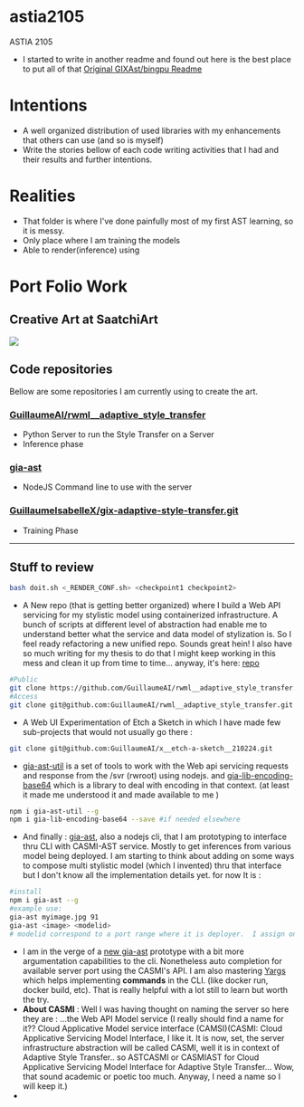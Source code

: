 # astia2105
ASTIA 2105

* I started to write in another readme and found out here is the best place to put all of that [Original GIXAst/bingpu Readme](https://github.com/GuillaumeIsabelleX/gix-adaptive-style-transfer/blob/feat-cli-container-210110/bin-gpu/README.md#L1)

# Intentions

* A well organized distribution of used libraries with my enhancements that others can use (and so is myself)
* Write the stories bellow of each code writing activities that I had and their results and further intentions.

# Realities

* That folder is where I've done painfully most of my first AST learning, so it is messy.
* Only place where I am training the models
* Able to render(inference) using  


# Port Folio Work

##  Creative Art at SaatchiArt

[![](https://ai.guillaumeisabelle.com/img/ast-artwork/mn/IMG_7110_crp__71_dbginko_v03_900x-1-s1__465k__71__60_dbginko_v03_2600x-1-s1__300k__60.jpg)](https://www.saatchiart.com/print/Painting-Okni-passage-no-1/1963263/9218963/view)



## Code repositories

Bellow are some repositories I am currently using to create the art.


### [GuillaumeAI/rwml__adaptive_style_transfer](https://github.com/GuillaumeAI/rwml__adaptive_style_transfer/blob/v220407-merging-gaia-changes/README.md)

* Python Server to run the Style Transfer on a Server
* Inference phase

### [gia-ast](https://www.npmjs.com/package/gia-ast)

* NodeJS Command line to use with the server

### [GuillaumeIsabelleX/gix-adaptive-style-transfer.git](https://github.com/GuillaumeIsabelleX/gix-adaptive-style-transfer/blob/wsl-run-gaia-220410/README.md)

* Training Phase




----
Stuff to review
----


```sh
bash doit.sh <_RENDER_CONF.sh> <checkpoint1 checkpoint2>
```
* A New repo (that is getting better organized) where I build a Web API servicing for my stylistic model using containerized infrastructure. A bunch of scripts at different level of abstraction had enable me to understand better what the service and data model of stylization is.  So I feel ready refactoring a new unified repo.  Sounds great hein!  I also have so much writing for my thesis to do that I might keep working in this mess and clean it up from time to time... anyway, it's here:  [repo](https://github.com/GuillaumeAI/rwml__adaptive_style_transfer#intentions)
```sh
#Public
git clone https://github.com/GuillaumeAI/rwml__adaptive_style_transfer.git
#Access
git clone git@github.com:GuillaumeAI/rwml__adaptive_style_transfer.git

```
* A Web UI Experimentation of Etch a Sketch in which I have made few sub-projects that would not usually go there : 
```sh
git clone git@github.com:GuillaumeAI/x__etch-a-sketch__210224.git
```
* [gia-ast-util](https://github.com/GuillaumeAI/x__etch-a-sketch__210224/tree/master/gia-ast-util/gia-ast-util) is a set of tools to work with the Web api servicing requests and response from the /svr (rwroot) using nodejs. and [gia-lib-encoding-base64](https://github.com/GuillaumeAI/x__etch-a-sketch__210224/tree/master/gia-ast-util/gia-lib-encoding-base64) which is a library to deal with encoding in that context. (at least it made me understood it and made available to me )
```sh
npm i gia-ast-util --g
npm i gia-lib-encoding-base64 --save #if needed elsewhere
```
* And finally : [gia-ast](https://github.com/GuillaumeAI/x__etch-a-sketch__210224/tree/master/gia-ast), also a nodejs cli, that I am prototyping to interface thru CLI with CASMI-AST service.  Mostly to get inferences from various model being deployed.  I am starting to think about adding on some ways to compose multi stylistic model (which I invented) thru that interface but I don't know all the implementation details yet. for now It is :
```sh
#install
npm i gia-ast --g
#example use:
gia-ast myimage.jpg 91
gia-ast <image> <modelid>
# modelid correspond to a port range where it is deployer.  I assign one model by number and they match a 9000 + $modelid callable with something like http://localhost:9091/stylize
```
* I am in the verge of a [new gia-ast](https://github.com/GuillaumeAI/x__etch-a-sketch__210224/blob/master/gia-ast/x__yargs_cmd_210512_ast3s.js) prototype with a bit more argumentation capabilities to the cli. Nonetheless auto completion for available server port using the CASMI's API. I am also mastering [Yargs](https://yargs.js.org/) which helps implementing **commands** in the CLI. (like docker run, docker build, etc).  That is really helpful with a lot still to learn but worth the try.
* **About CASMI** : Well I was having thought on naming the server so here they are :  ...the Web API Model service (I really should find a name for it?? Cloud Applicative Model service interface (CAMSI)(CASMI: Cloud Applicative Servicing Model Interface, I like it.  It is now, set, the server infrastructure abstraction will be called CASMI, well it is in context of Adaptive Style Transfer.. so ASTCASMI or CASMIAST for Cloud Applicative Servicing Model Interface for Adaptive Style Transfer... Wow, that sound academic or poetic too much.  Anyway, I need a name so I will keep it.)
* 



